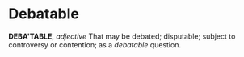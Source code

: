 # Debatable

**DEBA'TABLE**, _adjective_ That may be debated; disputable; subject to controversy or contention; as a _debatable_ question.